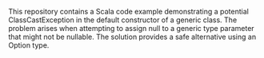 This repository contains a Scala code example demonstrating a potential ClassCastException in the default constructor of a generic class. The problem arises when attempting to assign null to a generic type parameter that might not be nullable.  The solution provides a safe alternative using an Option type.
